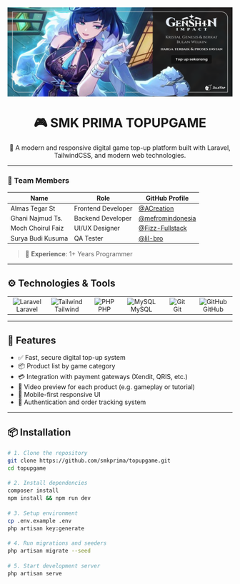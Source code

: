<img align="center" width="100%" height="200px" src="./public/images/banners/bannerIND2.png" alt="Banner" />

<h1 align="center">🎮 SMK PRIMA TOPUPGAME</h1>

<p align="center">
  🚀 A modern and responsive digital game top-up platform built with Laravel, TailwindCSS, and modern web technologies.
</p>

---

### 👥 Team Members

| Name              | Role               | GitHub Profile                                         |
|-------------------|--------------------|--------------------------------------------------------|
| Almas Tegar St    | Frontend Developer | [@ACreation](https://github.com/ACreatioon)            |
| Ghani Najmud Ts.  | Backend Developer  | [@mefromindonesia](https://github.com/mefromindonesia) |
| Moch Choirul Faiz | UI/UX Designer     | [@Fizz-Fullstack](https://github.com/Fizz-Fullstack)   |
| Surya Budi Kusuma | QA Tester          | [@lil-bro](https://github.com/lil-bro)                 |

> 🔧 **Experience**: 1+ Years Programmer

---

## ⚙️ Technologies & Tools

<table>
  <tr>
    <td align="center" width="96">
      <img src="https://skillicons.dev/icons?i=laravel" width="48" alt="Laravel" /><br>Laravel
    </td>
    <td align="center" width="96">
      <img src="https://skillicons.dev/icons?i=tailwind" width="48" alt="Tailwind" /><br>Tailwind
    </td>
    <td align="center" width="96">
      <img src="https://skillicons.dev/icons?i=php" width="48" alt="PHP" /><br>PHP
    </td>
    <td align="center" width="96">
      <img src="https://skillicons.dev/icons?i=mysql" width="48" alt="MySQL" /><br>MySQL
    </td>
    <td align="center" width="96">
      <img src="https://skillicons.dev/icons?i=git" width="48" alt="Git" /><br>Git
    </td>
    <td align="center" width="96">
      <img src="https://skillicons.dev/icons?i=github" width="48" alt="GitHub" /><br>GitHub
    </td>
  </tr>
</table>

---

## 🚀 Features

- ✅ Fast, secure digital top-up system
- 📦 Product list by game category
- 💳 Integration with payment gateways (Xendit, QRIS, etc.)
- 🎥 Video preview for each product (e.g. gameplay or tutorial)
- 📱 Mobile-first responsive UI
- 🔐 Authentication and order tracking system

---

## 📦 Installation

```bash
# 1. Clone the repository
git clone https://github.com/smkprima/topupgame.git
cd topupgame

# 2. Install dependencies
composer install
npm install && npm run dev

# 3. Setup environment
cp .env.example .env
php artisan key:generate

# 4. Run migrations and seeders
php artisan migrate --seed

# 5. Start development server
php artisan serve
